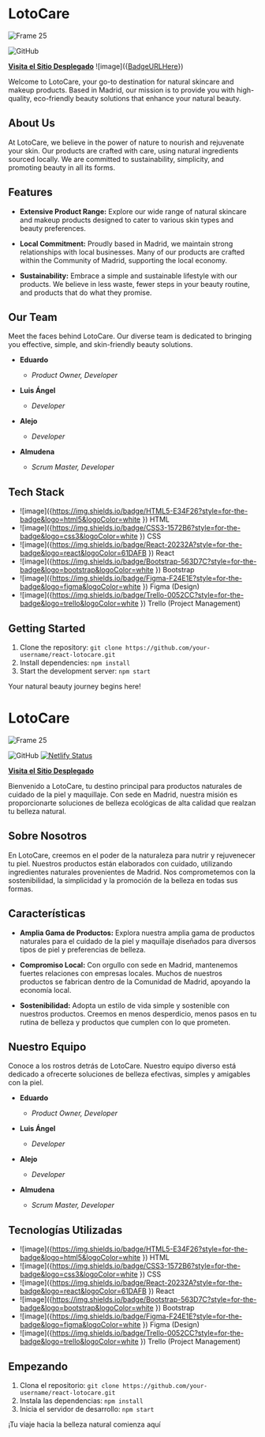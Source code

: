 # LotoCare

![Frame 25](https://github.com/eduardof5sg/react-lotocare/assets/149384086/46149a22-6b9e-4195-aa2c-24ff6c656ca3)

![GitHub](https://github.com/eduardof5sg/react-lotocare) 

**[Visita el Sitio Desplegado]()** ![image]({[BadgeURLHere](https://img.shields.io/badge/Netlify-00C7B7?style=for-the-badge&logo=netlify&logoColor=white
)})

Welcome to LotoCare, your go-to destination for natural skincare and makeup products. Based in Madrid, our mission is to provide you with high-quality, eco-friendly beauty solutions that enhance your natural beauty.

## About Us

At LotoCare, we believe in the power of nature to nourish and rejuvenate your skin. Our products are crafted with care, using natural ingredients sourced locally. We are committed to sustainability, simplicity, and promoting beauty in all its forms.

## Features

- **Extensive Product Range:** Explore our wide range of natural skincare and makeup products designed to cater to various skin types and beauty preferences.

- **Local Commitment:** Proudly based in Madrid, we maintain strong relationships with local businesses. Many of our products are crafted within the Community of Madrid, supporting the local economy.

- **Sustainability:** Embrace a simple and sustainable lifestyle with our products. We believe in less waste, fewer steps in your beauty routine, and products that do what they promise.

## Our Team

Meet the faces behind LotoCare. Our diverse team is dedicated to bringing you effective, simple, and skin-friendly beauty solutions.

- **Eduardo**
  - *Product Owner, Developer*

- **Luis Ángel**
  - *Developer*

- **Alejo**
  - *Developer*

- **Almudena**
  - *Scrum Master, Developer*

## Tech Stack

- ![image]({https://img.shields.io/badge/HTML5-E34F26?style=for-the-badge&logo=html5&logoColor=white
}) HTML
- ![image]({https://img.shields.io/badge/CSS3-1572B6?style=for-the-badge&logo=css3&logoColor=white
}) CSS
- ![image]({https://img.shields.io/badge/React-20232A?style=for-the-badge&logo=react&logoColor=61DAFB
}) React
- ![image]({https://img.shields.io/badge/Bootstrap-563D7C?style=for-the-badge&logo=bootstrap&logoColor=white
}) Bootstrap
- ![image]({https://img.shields.io/badge/Figma-F24E1E?style=for-the-badge&logo=figma&logoColor=white
}) Figma (Design)
- ![image]({https://img.shields.io/badge/Trello-0052CC?style=for-the-badge&logo=trello&logoColor=white
}) Trello (Project Management)

## Getting Started

1. Clone the repository: `git clone https://github.com/your-username/react-lotocare.git`
2. Install dependencies: `npm install`
3. Start the development server: `npm start`

Your natural beauty journey begins here!

# LotoCare

![Frame 25](https://github.com/eduardof5sg/react-lotocare/assets/149384086/46149a22-6b9e-4195-aa2c-24ff6c656ca3)

![GitHub]() 
[![Netlify Status]()]()

**[Visita el Sitio Desplegado]()**

Bienvenido a LotoCare, tu destino principal para productos naturales de cuidado de la piel y maquillaje. Con sede en Madrid, nuestra misión es proporcionarte soluciones de belleza ecológicas de alta calidad que realzan tu belleza natural.

## Sobre Nosotros

En LotoCare, creemos en el poder de la naturaleza para nutrir y rejuvenecer tu piel. Nuestros productos están elaborados con cuidado, utilizando ingredientes naturales provenientes de Madrid. Nos comprometemos con la sostenibilidad, la simplicidad y la promoción de la belleza en todas sus formas.

## Características

- **Amplia Gama de Productos:** Explora nuestra amplia gama de productos naturales para el cuidado de la piel y maquillaje diseñados para diversos tipos de piel y preferencias de belleza.

- **Compromiso Local:** Con orgullo con sede en Madrid, mantenemos fuertes relaciones con empresas locales. Muchos de nuestros productos se fabrican dentro de la Comunidad de Madrid, apoyando la economía local.

- **Sostenibilidad:** Adopta un estilo de vida simple y sostenible con nuestros productos. Creemos en menos desperdicio, menos pasos en tu rutina de belleza y productos que cumplen con lo que prometen.

## Nuestro Equipo

Conoce a los rostros detrás de LotoCare. Nuestro equipo diverso está dedicado a ofrecerte soluciones de belleza efectivas, simples y amigables con la piel.

- **Eduardo**
  - *Product Owner, Developer*

- **Luis Ángel**
  - *Developer*

- **Alejo**
  - *Developer*

- **Almudena**
  - *Scrum Master, Developer*

## Tecnologías Utilizadas

- ![image]({https://img.shields.io/badge/HTML5-E34F26?style=for-the-badge&logo=html5&logoColor=white
}) HTML
- ![image]({https://img.shields.io/badge/CSS3-1572B6?style=for-the-badge&logo=css3&logoColor=white
}) CSS
- ![image]({https://img.shields.io/badge/React-20232A?style=for-the-badge&logo=react&logoColor=61DAFB
}) React
- ![image]({https://img.shields.io/badge/Bootstrap-563D7C?style=for-the-badge&logo=bootstrap&logoColor=white
}) Bootstrap
- ![image]({https://img.shields.io/badge/Figma-F24E1E?style=for-the-badge&logo=figma&logoColor=white
}) Figma (Design)
- ![image]({https://img.shields.io/badge/Trello-0052CC?style=for-the-badge&logo=trello&logoColor=white
}) Trello (Project Management)

## Empezando

1. Clona el repositorio: `git clone https://github.com/your-username/react-lotocare.git`
2. Instala las dependencias: `npm install`
3. Inicia el servidor de desarrollo: `npm start`

¡Tu viaje hacia la belleza natural comienza aquí

